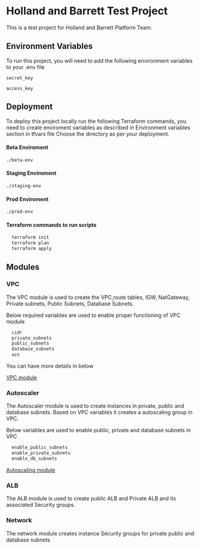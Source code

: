 
# Holland and Barrett Test Project

This is a test project for Holland and Barrett Platform Team.




## Environment Variables

To run this project, you will need to add the following environment variables to your .env file

`secret_key`

`access_key`


## Deployment

To deploy this project locally run the following Terraform commands, you need to create enviroment variables as described in Environment variables section in tfvars file Choose the directory as per your deployment.

#### Beta Enviroment

```
./beta-env
```


#### Staging Enviroment

```
./staging-env
```


#### Prod Enviroment

```
./prod-env
```

#### Terraform commands to run scripts

```bash
  terraform init
  terraform plan
  terraform apply
```


## Modules

### VPC
The VPC module is used to create the VPC,route tables, IGW, NatGateway, Private subnets, Public Subnets, Database Subnets.

Below required variables are used to enable proper functioning of VPC module

```bash
  cidr
  private_subnets
  public_subnets
  database_subnets
  azs
```

You can have more details in below 

[VPC module](https://github.com/terraform-aws-modules/terraform-aws-vpc)

### Autoscaler
The Autoscaler module is used to create instances in private, public and database subnets. Based on VPC variables it creates a autoscaling group in VPC.

Below variables are used to enable public, private and database subnets in VPC

```bash
  enable_public_subnets
  enable_private_subnets
  enable_db_subnets
```

[Autoscaling module](https://github.com/terraform-aws-modules/terraform-aws-autoscaling)

### ALB
The ALB module is used to create public ALB and Private ALB and its associated Security groups.

### Network
The network module creates instance Security groups for private public and database subnets
